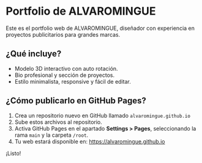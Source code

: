 
# Portfolio de ALVAROMINGUE

Este es el portfolio web de ALVAROMINGUE, diseñador con experiencia en proyectos publicitarios para grandes marcas.

## ¿Qué incluye?
- Modelo 3D interactivo con auto rotación.
- Bio profesional y sección de proyectos.
- Estilo minimalista, responsive y fácil de editar.

## ¿Cómo publicarlo en GitHub Pages?
1. Crea un repositorio nuevo en GitHub llamado `alvaromingue.github.io`
2. Sube estos archivos al repositorio.
3. Activa GitHub Pages en el apartado **Settings > Pages**, seleccionando la rama `main` y la carpeta `/root`.
4. Tu web estará disponible en: https://alvaromingue.github.io

¡Listo!
